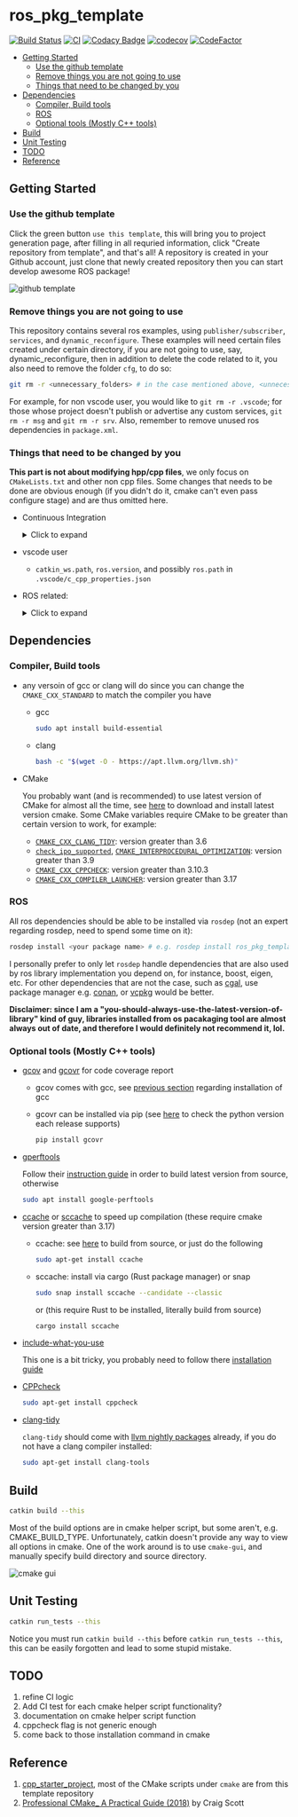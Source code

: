 # ros_pkg_template  <!-- omit in toc -->

[![Build Status](https://app.travis-ci.com/osjacky430/ros_pkg_template.svg?branch=master)](https://app.travis-ci.com/osjacky430/ros_pkg_template) [![CI](https://github.com/osjacky430/ros_pkg_template/actions/workflows/industrial_ci_action.yml/badge.svg)](https://github.com/osjacky430/ros_pkg_template/actions/workflows/industrial_ci_action.yml) [![Codacy Badge](https://app.codacy.com/project/badge/Grade/eb9fe24089f34cc9b07c2cd23d2cf688)](https://www.codacy.com/gh/osjacky430/ros_pkg_template/dashboard?utm_source=github.com&amp;utm_medium=referral&amp;utm_content=osjacky430/ros_pkg_template&amp;utm_campaign=Badge_Grade) [![codecov](https://codecov.io/gh/osjacky430/ros_pkg_template/branch/master/graph/badge.svg?token=eMlsiHLKQ9)](https://codecov.io/gh/osjacky430/ros_pkg_template) [![CodeFactor](https://www.codefactor.io/repository/github/osjacky430/ros_pkg_template/badge)](https://www.codefactor.io/repository/github/osjacky430/ros_pkg_template)

- [Getting Started](#getting-started)
  - [Use the github template](#use-the-github-template)
  - [Remove things you are not going to use](#remove-things-you-are-not-going-to-use)
  - [Things that need to be changed by you](#things-that-need-to-be-changed-by-you)
- [Dependencies](#dependencies)
  - [Compiler, Build tools](#compiler-build-tools)
  - [ROS](#ros)
  - [Optional tools (Mostly C++ tools)](#optional-tools-mostly-c-tools)
- [Build](#build)
- [Unit Testing](#unit-testing)
- [TODO](#todo)
- [Reference](#reference)

## Getting Started

### Use the github template

Click the green button `use this template`, this will bring you to project generation page, after filling in all requried information, click "Create repository from template", and that's all! A repository is created in your Github account, just clone that newly created repository then you can start develop awesome ROS package!

![github template](https://user-images.githubusercontent.com/11375975/130358985-b3d14819-aee4-4994-bcc7-91822f9ef6bb.png)

### Remove things you are not going to use

This repository contains several ros examples, using `publisher/subscriber`, `services`, and `dynamic_reconfigure`. These examples will need certain files created under certain directory, if you are not going to use, say, dynamic_reconfigure, then in addition to delete the code related to it, you also need to remove the folder `cfg`, to do so:

``` sh
git rm -r <unnecessary_folders> # in the case mentioned above, <unnecessary_folders> will be "cfg"
```

For example, for non vscode user, you would like to `git rm -r .vscode`; for those whose project doesn't publish or advertise any custom services, `git rm -r msg` and `git rm -r srv`. Also, remember to remove unused ros dependencies in `package.xml`.

### Things that need to be changed by you

**This part is not about modifying hpp/cpp files**, we only focus on `CMakeLists.txt` and other non cpp files. Some changes that needs to be done are obvious enough (if you didn't do it, cmake can't even pass configure stage) and are thus omitted here.

- Continuous Integration

  <details>
  <summary>Click to expand</summary>

    - Those badges, of course

    - coverage report name

    - github action (`.github/workflows/industrial_ci_action.yml`)
  
      - ~~`PKG_NAME`~~ (not valid until github action support top-level `env` variable substition, current setup assumes that the repository name is the same as project name, if that is not the case, replace all `${{ github.event.repository.name }}` with your project name)
      - `RT_FLAG` (and possibly files under `/tool/sanitizer`(TODO)) in job `run_sanitizer`, these are used to enable/disable sanitize flags during runtime

    - travis CI (.travis.yml)

  </details>

- vscode user

  - `catkin_ws.path`, `ros.version`, and possibly `ros.path` in `.vscode/c_cpp_properties.json`

- ROS related:

  <details>
  <summary>Click to expand</summary>
  
  - `dynamic_reconfigure`
   
    - `PACKAGE` and `RECONFIGURE_NAME` in `cfg/RosPkgTemplateExample.cfg` (see [this](http://wiki.ros.org/dynamic_reconfigure/Tutorials/HowToWriteYourFirstCfgFile) for more detail)
    - if you are not going to use it, remove dependency `dynamic_reconfigure` in `package.xml`

  - `msg`/`srv`

    - Remember to add dependent messages/services in `package.xml`, otherwise even the project can compile in local machine, it won't pass CI since the dependencies are installed via `rosdep` 

  - cpp version

    - `CMAKE_CXX_STANDARD`, `CMAKE_CXX_STANDARD_REQUIRED` and `CMAKE_CXX_EXTENSIONS` in top-level `CMakeLists.txt` (recommend to change only `CMAKE_CXX_STANDARD`, or use `target_compile_options` instead of these three CMake variables)

  </details>

## Dependencies

### Compiler, Build tools

  - any versoin of gcc or clang will do since you can change the `CMAKE_CXX_STANDARD` to match the compiler you have

    - gcc

      ``` sh
      sudo apt install build-essential
      ```

    - clang

      ``` sh
      bash -c "$(wget -O - https://apt.llvm.org/llvm.sh)"
      ```

  - CMake

    You probably want (and is recommended) to use latest version of CMake for almost all the time, see [here](https://cmake.org/download/) to download and install latest version cmake. Some CMake variables require CMake to be greater than certain version to work, for example:

    - [`CMAKE_CXX_CLANG_TIDY`](https://cmake.org/cmake/help/latest/variable/CMAKE_LANG_CLANG_TIDY.html): version greater than 3.6
    - [`check_ipo_supported`](https://cmake.org/cmake/help/latest/module/CheckIPOSupported.html), [`CMAKE_INTERPROCEDURAL_OPTIMIZATION`](https://cmake.org/cmake/help/latest/variable/CMAKE_INTERPROCEDURAL_OPTIMIZATION.html?highlight=cmake_interprocedural_optimization): version greater than 3.9
    - [`CMAKE_CXX_CPPCHECK`](https://cmake.org/cmake/help/v3.10/variable/CMAKE_LANG_CPPCHECK.html): version greater than 3.10.3
    - [`CMAKE_CXX_COMPILER_LAUNCHER`](https://cmake.org/cmake/help/latest/envvar/CMAKE_LANG_COMPILER_LAUNCHER.html): version greater than 3.17

### ROS

All ros dependencies should be able to be installed via `rosdep` (not an expert regarding rosdep, need to spend some time on it):

``` sh
rosdep install <your package name> # e.g. rosdep install ros_pkg_template
```

I personally prefer to only let `rosdep` handle dependencies that are also used by ros library implementation you depend on, for instance, boost, eigen, etc. For other dependencies that are not the case, such as [cgal](https://github.com/CGAL/cgal), use package manager e.g. [conan](https://github.com/conan-io/conan), or [vcpkg](https://github.com/microsoft/vcpkg) would be better. 

**Disclaimer: since I am a "you-should-always-use-the-latest-version-of-library" kind of guy, libraries installed from os pacakaging tool are almost always out of date, and therefore I would definitely not recommend it, lol.**

### Optional tools (Mostly C++ tools)

- [gcov](https://gcc.gnu.org/onlinedocs/gcc/Gcov.html) and [gcovr](https://gcovr.com/en/stable/) for code coverage report

  - gcov comes with gcc, see [previous section](#compiler-build-tools) regarding installation of gcc

  - gcovr can be installed via pip (see [here](https://gcovr.com/en/stable/installation.html) to check the python version each release supports)
  
    ``` sh
    pip install gcovr
    ```

- [gperftools](https://github.com/gperftools/gperftools)

  Follow their [instruction guide](https://github.com/gperftools/gperftools/blob/master/INSTALL#L343) in order to build latest version from source, otherwise

  ``` sh
  sudo apt install google-perftools
  ```

- [ccache](https://ccache.dev/) or [sccache](https://github.com/mozilla/sccache) to speed up compilation (these require cmake version greater than 3.17)

  - ccache: see [here](https://github.com/ccache/ccache/blob/master/doc/INSTALL.md) to build from source, or just do the following

    ``` sh
    sudo apt-get install ccache
    ```

  - sccache: install via cargo (Rust package manager) or snap

    ``` sh
    sudo snap install sccache --candidate --classic
    ```
    or (this require Rust to be installed, literally build from source)

    ``` sh
    cargo install sccache
    ```

- [include-what-you-use](https://include-what-you-use.org/)

  This one is a bit tricky, you probably need to follow there [installation guide](https://github.com/include-what-you-use/include-what-you-use#how-to-build)

- [CPPcheck](http://cppcheck.sourceforge.net/)

  ``` sh
  sudo apt-get install cppcheck
  ```

- [clang-tidy](https://clang.llvm.org/extra/clang-tidy/)

  `clang-tidy` should come with [llvm nightly packages](https://apt.llvm.org/) already, if you do not have a clang compiler installed:

  ``` sh
  sudo apt-get install clang-tools
  ```

## Build

``` sh
catkin build --this
```

Most of the build options are in cmake helper script, but some aren't, e.g. CMAKE_BUILD_TYPE. Unfortunately, catkin doesn't provide any way to view all options in cmake. One of the work around is to use `cmake-gui`, and manually specify build directory and source directory.

![cmake gui](https://user-images.githubusercontent.com/11375975/130358808-0988edc0-3d44-45e9-b9cf-f1219d26c797.png)

## Unit Testing

``` sh
catkin run_tests --this
```

Notice you must run `catkin build --this` before `catkin run_tests --this`, this can be easily forgotten and lead to some stupid mistake.

## TODO

1. refine CI logic
2. Add CI test for each cmake helper script functionality?
3. documentation on cmake helper script function
4. cppcheck flag is not generic enough
5. come back to those installation command in cmake

## Reference

1. [cpp_starter_project](https://github.com/lefticus/cpp_starter_project), most of the CMake scripts under `cmake` are from this template repository
2. [Professional CMake_ A Practical Guide (2018)](https://crascit.com/professional-cmake/) by Craig Scott

